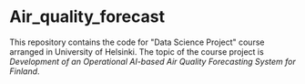 # Air_quality_forecast

This repository contains the code for "Data Science Project" course arranged in University of Helsinki. The topic of the course project is *Development of an Operational AI-based Air Quality Forecasting System for Finland*.


